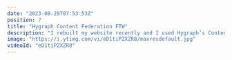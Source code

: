 ```yaml
---
date: "2023-08-29T07:53:53Z"
position: 7
title: "Hygraph Content Federation FTW"
description: "I rebuilt my website recently and I used Hygraph’s Content Federation platform to create a unified API layer from all the different sources that serve my blog posts, live streams and videos. \n\nIn this video I explain content federation and I show how my website was built. \n\nGo create a free Hygraph account now at http://hygraph.com\n\nThe best Nuxt GraphQL setup: https://www.youtube.com/watch?v=q282BIqYJ6A\n\n00:00 Introduction\n00:55 Content Federation Platform\n06:09 How I built my website\n\nFollow me here:\nWebsite: https://timbenniks.dev\nTwitter: https://twitter.com/timbenniks\nGithub: https://github.com/timbenniks"
image: "https://i.ytimg.com/vi/eD1tiPZXZR8/maxresdefault.jpg"
videoId: "eD1tiPZXZR8"
---
```


